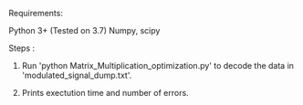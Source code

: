 Requirements:

Python 3+ (Tested on 3.7)
Numpy, scipy

Steps :

1. Run 'python Matrix_Multiplication_optimization.py' to decode the data in 'modulated_signal_dump.txt'.

2. Prints exectution time and number of errors.